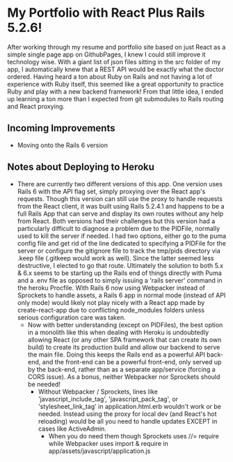 # My Portfolio with React Plus Rails 5.2.6!

After working through my resume and portfolio site based on just React as a simple single page app on GithubPages, I knew I could still improve it technology wise. With a giant list of json files sitting in the src folder of my app, I automatically knew that a REST API would be exactly what the doctor ordered. Having heard a ton about Ruby on Rails and not having a lot of experience with Ruby itself, this seemed like a great opportunity to practice Ruby and play with a new backend framework! From that little idea, I ended up learning a ton more than I expected from git submodules to Rails routing and React proxying.

## Incoming Improvements
- Moving onto the Rails 6 version

## Notes about Deploying to Heroku

- There are currently two different versions of this app. One version uses Rails 6 with the API flag set, simply proxying over the React app's requests. Though this version can still use the proxy to handle requests from the React client, it was built using Rails 5.2.4.1 and happens to be a full Rails App that can serve and display its own routes without any help from React. Both versions had their challenges but this version had a particularly difficult to diagnose a problem due to the PIDFile, normally used to kill the server if needed. I had two options, either go to the puma config file and get rid of the line dedicated to specifying a PIDFile for the server or configure the gitignore file to track the tmp/pids directory via .keep file (.gitkeep would work as well). Since the latter seemed less destructive, I elected to go that route. Ultimately the solution to both 5.x & 6.x seems to be starting up the Rails end of things directly with Puma and a .env file as opposed to simply issuing a 'rails server' command in the heroku Procfile. With Rails 6 now using Webpacker instead of Sprockets to handle assets, a Rails 6 app in normal mode (instead of API only mode) would likely not play nicely with a React app made by create-react-app due to conflicting node_modules folders unless serious configuration care was taken.
  - Now with better understanding (except on PIDFiles), the best option in a monolith like this when dealing with Heroku is undoubtedly allowing React (or any other SPA framework that can create its own build) to create its production build and allow our backend to serve the main file. Doing this keeps the Rails end as a powerful API back-end, and the front-end can be a powerful front-end, only served up by the back-end, rather than as a separate app/service (forcing a CORS issue). As a bonus, neither Webpacker nor Sprockets should be needed!
    - Without Webpacker / Sprockets, lines like 'javascript_include_tag', 'javascript_pack_tag', or 'stylesheet_link_tag' in application.html.erb wouldn't work or be needed. Instead using the proxy for local dev (and React's hot reloading) would be all you need to handle updates EXCEPT in cases like ActiveAdmin.
      - When you do need them though Sprockets uses //= require while Webpacker uses import & require	in app/assets/javascript/application.js
